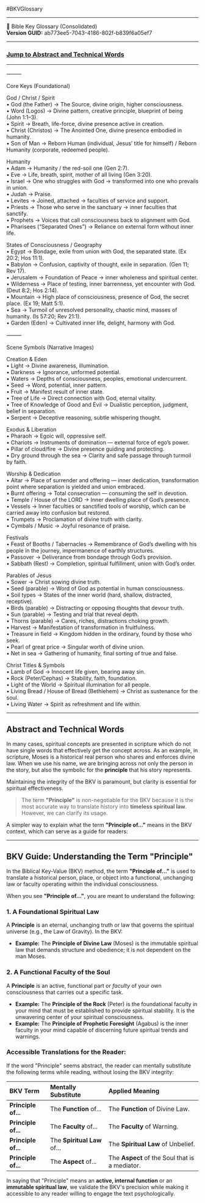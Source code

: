 #BKVGlossary  
___  

📖 Bible Key Glossary (Consolidated)  
**Version GUID:** ab773ee5-7043-4186-802f-b839f6a05ef7  

---  

### [Jump to Abstract and Technical Words](https://thebkv.github.io/bkv/#abstract-and-technical-words)

---  

⸻  

Core Keys (Foundational)

God / Christ / Spirit  
	•	God (the Father) → The Source, divine origin, higher consciousness.  
	•	Word (Logos) → Divine pattern, creative principle, blueprint of being (John 1:1–3).  
	•	Spirit → Breath, life-force, divine presence active in creation.  
	•	Christ (Christos) → The Anointed One, divine presence embodied in humanity.  
	•	Son of Man → Reborn Human (individual, Jesus’ title for himself) / Reborn Humanity (corporate, redeemed people).  
  
Humanity  
	•	Adam → Humanity / the red-soil one (Gen 2:7).  
	•	Eve → Life, breath, spirit, mother of all living (Gen 3:20).  
	•	Israel → One who struggles with God → transformed into one who prevails in union.  
	•	Judah → Praise.  
	•	Levites → Joined, attached → faculties of service and support.  
	•	Priests → Those who serve in the sanctuary → inner faculties that sanctify.  
	•	Prophets → Voices that call consciousness back to alignment with God.  
	•	Pharisees (“Separated Ones”) → Reliance on external form without inner life.  
  
States of Consciousness / Geography  
	•	Egypt → Bondage, exile from union with God, the separated state. (Ex 20:2; Hos 11:1).  
	•	Babylon → Confusion, captivity of thought, exile in separation. (Gen 11; Rev 17).  
	•	Jerusalem → Foundation of Peace → inner wholeness and spiritual center.  
	•	Wilderness → Place of testing, inner barrenness, yet encounter with God. (Deut 8:2; Hos 2:14).  
	•	Mountain → High place of consciousness, presence of God, the secret place. (Ex 19; Matt 5:1).  
	•	Sea → Turmoil of unresolved personality, chaotic mind, masses of humanity. (Is 57:20; Rev 21:1).  
	•	Garden (Eden) → Cultivated inner life, delight, harmony with God.  

⸻

Scene Symbols (Narrative Images)  

Creation & Eden  
	•	Light → Divine awareness, illumination.  
	•	Darkness → Ignorance, unformed potential.  
	•	Waters → Depths of consciousness, peoples, emotional undercurrent.  
	•	Seed → Word, potential, inner pattern.  
	•	Fruit → Manifest result of inner state.  
	•	Tree of Life → Direct connection with God, eternal vitality.  
	•	Tree of Knowledge of Good and Evil → Dualistic perception, judgment, belief in separation.  
	•	Serpent → Deceptive reasoning, subtle whispering thought.  

Exodus & Liberation  
	•	Pharaoh → Egoic will, oppressive self.  
	•	Chariots → Instruments of domination — external force of ego’s power.  
	•	Pillar of cloud/fire → Divine presence guiding and protecting.  
	•	Dry ground through the sea → Clarity and safe passage through turmoil by faith.  

Worship & Dedication  
	•	Altar → Place of surrender and offering — inner dedication, transformation point where separation is yielded and union embraced.  
	•	Burnt offering → Total consecration — consuming the self in devotion.  
	•	Temple / House of the LORD → Inner dwelling place of God’s presence.  
	•	Vessels → Inner faculties or sanctified tools of worship, which can be carried away into confusion but restored.  
	•	Trumpets → Proclamation of divine truth with clarity.  
	•	Cymbals / Music → Joyful resonance of praise.  

Festivals  
	•	Feast of Booths / Tabernacles → Remembrance of God’s dwelling with his people in the journey, impermanence of earthly structures.  
	•	Passover → Deliverance from bondage through God’s provision.  
	•	Sabbath (Rest) → Completion, spiritual fulfillment, union with God’s order.  

Parables of Jesus  
	•	Sower → Christ sowing divine truth.  
	•	Seed (parable) → Word of God as potential in human consciousness.  
	•	Soil types → States of the inner world (hard, shallow, distracted, receptive).  
	•	Birds (parable) → Distracting or opposing thoughts that devour truth.  
	•	Sun (parable) → Testing and trial that reveal depth.  
	•	Thorns (parable) → Cares, riches, distractions choking growth.  
	•	Harvest → Manifestation of transformation in fruitfulness.  
	•	Treasure in field → Kingdom hidden in the ordinary, found by those who seek.  
	•	Pearl of great price → Singular worth of divine union.  
	•	Net in sea → Gathering of humanity, final sorting of true and false.  

Christ Titles & Symbols  
	•	Lamb of God → Innocent life given, bearing away sin.  
	•	Rock (Peter/Cephas) → Stability, faith, foundation.  
	•	Light of the World → Spiritual illumination for all people.  
	•	Living Bread / House of Bread (Bethlehem) → Christ as sustenance for the soul.  
	•	Living Water → Spirit as refreshment and life within.  

 
---

## Abstract and Technical Words

In many cases, spiritual concepts are presented in scripture which do not have single words that effectively get the concept across. As an example, in scripture, Moses is a historical real person who shares and enforces divine law. When we use his name, we are bringing across not only the person in the story, but also the symbolic for the **principle** that his story represents.

Maintaining the integrity of the BKV is paramount, but clarity is essential for spiritual effectiveness.

>The term **"Principle"** is non-negotiable for the BKV because it is the most accurate way to translate history into **timeless spiritual law**. However, we can clarify its usage.

A simpler way to explain what the term **"Principle of..."** means in the BKV context, which can serve as a guide for readers:

***

## BKV Guide: Understanding the Term "Principle"

In the Biblical Key-Value (BKV) method, the term **"Principle of..."** is used to translate a historical person, place, or object into a functional, unchanging law or faculty operating within the individual consciousness.

When you see **"Principle of..."**, you are meant to understand the following:

### 1. A Foundational Spiritual Law

A **Principle** is an eternal, unchanging truth or law that governs the spiritual universe (e.g., the Law of Gravity). In the BKV:

* **Example:** The **Principle of Divine Law** (Moses) is the immutable spiritual law that demands structure and obedience; it is not dependent on the man Moses.

### 2. A Functional Faculty of the Soul

A **Principle** is an active, functional part or *faculty* of your own consciousness that carries out a specific task.

* **Example:** The **Principle of the Rock** (Peter) is the foundational faculty in your mind that must be established to provide spiritual stability. It is the unwavering center of your spiritual consciousness.
* **Example:** The **Principle of Prophetic Foresight** (Agabus) is the inner faculty in your mind capable of discerning future spiritual trends and warnings.

### Accessible Translations for the Reader:

If the word "Principle" seems abstract, the reader can mentally substitute the following terms while reading, without losing the BKV integrity:

| BKV Term | Mentally Substitute | Applied Meaning |
| :--- | :--- | :--- |
| **Principle of...** | The **Function** of... | The **Function** of Divine Law. |
| **Principle of...** | The **Faculty** of... | The **Faculty** of Warning. |
| **Principle of...** | The **Spiritual Law** of... | The **Spiritual Law** of Unbelief. |
| **Principle of...** | The **Aspect** of... | The **Aspect** of the Soul that is a mediator. |

In saying that "Principle" means an **active, internal function** or an **immutable spiritual law**, we validate the BKV's precision while making it accessible to any reader willing to engage the text psychologically.

